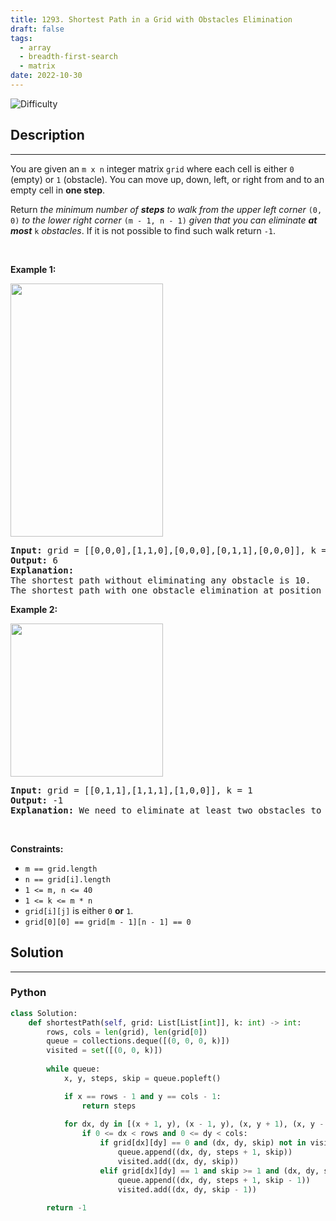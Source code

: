 ```yaml
---
title: 1293. Shortest Path in a Grid with Obstacles Elimination
draft: false
tags: 
  - array
  - breadth-first-search
  - matrix
date: 2022-10-30
---
```


![Difficulty](https://img.shields.io/badge/Difficulty-Hard-blue.svg)

## Description

---
<p>You are given an <code>m x n</code> integer matrix <code>grid</code> where each cell is either <code>0</code> (empty) or <code>1</code> (obstacle). You can move up, down, left, or right from and to an empty cell in <strong>one step</strong>.</p>

<p>Return <em>the minimum number of <strong>steps</strong> to walk from the upper left corner </em><code>(0, 0)</code><em> to the lower right corner </em><code>(m - 1, n - 1)</code><em> given that you can eliminate <strong>at most</strong> </em><code>k</code><em> obstacles</em>. If it is not possible to find such walk return <code>-1</code>.</p>

<p>&nbsp;</p>
<p><strong class="example">Example 1:</strong></p>
<img alt="" src="https://assets.leetcode.com/uploads/2021/09/30/short1-grid.jpg" style="width: 244px; height: 405px;" />
<pre>
<strong>Input:</strong> grid = [[0,0,0],[1,1,0],[0,0,0],[0,1,1],[0,0,0]], k = 1
<strong>Output:</strong> 6
<strong>Explanation:</strong> 
The shortest path without eliminating any obstacle is 10.
The shortest path with one obstacle elimination at position (3,2) is 6. Such path is (0,0) -&gt; (0,1) -&gt; (0,2) -&gt; (1,2) -&gt; (2,2) -&gt; <strong>(3,2)</strong> -&gt; (4,2).
</pre>

<p><strong class="example">Example 2:</strong></p>
<img alt="" src="https://assets.leetcode.com/uploads/2021/09/30/short2-grid.jpg" style="width: 244px; height: 245px;" />
<pre>
<strong>Input:</strong> grid = [[0,1,1],[1,1,1],[1,0,0]], k = 1
<strong>Output:</strong> -1
<strong>Explanation:</strong> We need to eliminate at least two obstacles to find such a walk.
</pre>

<p>&nbsp;</p>
<p><strong>Constraints:</strong></p>

<ul>
	<li><code>m == grid.length</code></li>
	<li><code>n == grid[i].length</code></li>
	<li><code>1 &lt;= m, n &lt;= 40</code></li>
	<li><code>1 &lt;= k &lt;= m * n</code></li>
	<li><code>grid[i][j]</code> is either <code>0</code> <strong>or</strong> <code>1</code>.</li>
	<li><code>grid[0][0] == grid[m - 1][n - 1] == 0</code></li>
</ul>


## Solution

---
### Python
``` py title='shortest-path-in-a-grid-with-obstacles-elimination'
class Solution:
    def shortestPath(self, grid: List[List[int]], k: int) -> int:
        rows, cols = len(grid), len(grid[0])
        queue = collections.deque([(0, 0, 0, k)])
        visited = set([(0, 0, k)])
        
        while queue:
            x, y, steps, skip = queue.popleft()

            if x == rows - 1 and y == cols - 1:
                return steps
            
            for dx, dy in [(x + 1, y), (x - 1, y), (x, y + 1), (x, y - 1)]:
                if 0 <= dx < rows and 0 <= dy < cols:
                    if grid[dx][dy] == 0 and (dx, dy, skip) not in visited:
                        queue.append((dx, dy, steps + 1, skip))
                        visited.add((dx, dy, skip))
                    elif grid[dx][dy] == 1 and skip >= 1 and (dx, dy, skip - 1) not in visited:
                        queue.append((dx, dy, steps + 1, skip - 1))
                        visited.add((dx, dy, skip - 1))
            
        return -1

```

